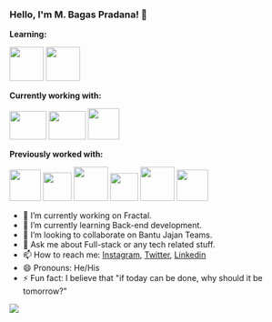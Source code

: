 ### Hello, I'm M. Bagas Pradana! 👋


**Learning:**

<a href="https://www.w3schools.com/js/" title="Javascript"><img width="60 px"  src="https://encrypted-tbn0.gstatic.com/images?q=tbn%3AANd9GcTJEbWD-UYXqKObG3dPK0J3wWKmbmWHwwXs9g&usqp=CAU" /></a>
<a href="https://www.ruby-lang.org/en/" title="Ruby "><img width="60 px"  src="https://banner2.cleanpng.com/20180609/vss/kisspng-ruby-on-rails-computer-programming-programming-lan-meppel-5b1c3688d746b1.8695478715285756248818.jpg" /></a>

**Currently working with:**

<a href="https://jquery.com/" title="Jquery"><img width="65 px" height ="50px"  src="https://f0.pngfuel.com/png/969/723/functional-programming-in-python-computer-programming-programming-language-python-programming-practice-workshop-program-logo-png-clip-art.png" /></a>
<a href="https://jquery.com/" title="Jquery"><img width="65 px" height ="50px"  src="https://1.bp.blogspot.com/-6AVQDPCAXqM/XxAJbNtiRBI/AAAAAAAAALY/ZATuxCAOMNMoLVRkWpf1LKq9k8nhqW4owCLcBGAsYHQ/s1600/7044135.png" /></a>
<a href="https://mdbootstrap.com/docs/standard/bootstrap-5/" title="Bootstrap 5 Alpha"><img width="55 px"  src="https://camo.githubusercontent.com/0e0adf58c74c6e74bb64ece5d0ef4620f4f46915/68747470733a2f2f76352e676574626f6f7473747261702e636f6d2f646f63732f352e302f6173736574732f6272616e642f626f6f7473747261702d6c6f676f2d736861646f772e706e67" /></a>

**Previously worked with:**

<a href="https://getbootstrap.com/" title="Bootstrap 4"><img width="55 px"  src="https://i.dlpng.com/static/png/432835_preview.png" /></a>
<a href="https://vuejs.org/" title="Vue"><img width="50 px"  src="https://banner2.cleanpng.com/20180718/cbh/kisspng-vue-js-javascript-library-angularjs-react-vue-js-5b4ebe1bc45884.1915769815318871318042.jpg" /></a>
<a href="https://flask.palletsprojects.com/en/1.1.x/" title="Flask"><img width="60 px"  src="https://e7.pngegg.com/pngimages/779/111/png-clipart-flask-python-web-framework-web-application-tutorial-others-miscellaneous-monochrome.png" /></a>
<a href="https://fontawesome.com/v4.7.0" title="fontawesome"><img width="49 px"  src="https://i0.wp.com/blog.fontawesome.com/wp-content/uploads/2019/07/avatar-blue-scale-0.5@2x.png?fit=1%2C1&ssl=1" /></a>
<a href="https://wiki.python.org/moin/PyQt" title="QT5"><img width="60 px"  src="https://banner2.cleanpng.com/20180609/xs/kisspng-qt-creator-qt-quick-the-qt-company-posted-write-5b1b6b4c9e91d6.8202151015285235966495.jpg" /></a>
<a href="https://materializecss.com/getting-started.html" title="Materialize"><img width="55 px"  src="https://library.kissclipart.com/20181120/fzq/kissclipart-materialize-css-clipart-cascading-style-sheets-css-525adfa0ede8318b.jpg"/></a>

- 🔭 I’m currently working on Fractal.
- 🌱 I’m currently learning Back-end development.
- 👯 I’m looking to collaborate on Bantu Jajan Teams.
- 💬 Ask me about Full-stack or any tech related stuff.
- 📫 How to reach me: [Instagram](https://www.instagram.com/bagaspradana0201), [Twitter](https://twitter.com/bagaspradana05), [Linkedin](https://www.linkedin.com/in/muhammad-bagas-pradana-a12a241a9)
- 😄 Pronouns: He/His
- ⚡ Fun fact: I believe that "if today can be done, why should it be tomorrow?"

<img src="https://github-readme-stats.vercel.app/api?username=bagas050201&&show_icons=true&title_color=ffffff&icon_color=bb2acf&text_color=daf7dc&bg_color=191919">
